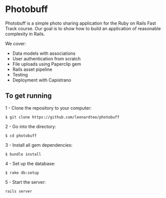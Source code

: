 # Photobuff

Photobuff is a simple photo sharing application for the Ruby on Rails Fast Track course. Our goal is to show how to build an application of reasonable complexity in Rails.

We cover:

* Data models with associations
* User authentication from scratch
* File uploads using Paperclip gem
* Rails asset pipeline
* Testing
* Deployment with Capistrano

## To get running

1 - Clone the repository to your computer:

`$ git clone https://github.com/leonardteo/photobuff`

2 - Go into the directory:

`$ cd photobuff`

3 - Install all gem dependencies:

`$ bundle install`

4 - Set up the database:

`$ rake db:setup`

5 - Start the server:

`rails server`
